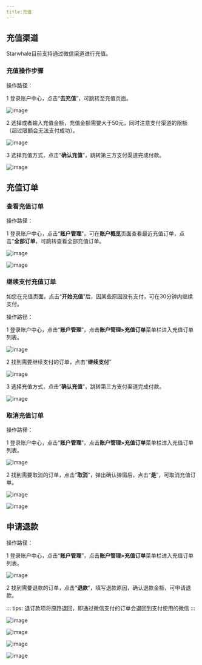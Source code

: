 ```yaml
---
title:充值
---
```


## 充值渠道

Starwhale目前支持通过微信渠道进行充值。

### 充值操作步骤

操作路径：

1 登录账户中心，点击“**去充值**”，可跳转至充值页面。

![image](https://user-images.githubusercontent.com/101299635/235138724-5ff15e0e-a7b6-44d5-bab1-56ad7301740f.png)

2 选择或者输入充值金额，充值金额需要大于50元，同时注意支付渠道的限额（超过限额会无法支付成功）。

![image](https://user-images.githubusercontent.com/101299635/235139093-c4bc35b2-869b-4530-a2d8-88b2d1e946d8.png)

3 选择充值方式，点击“**确认充值**”，跳转第三方支付渠道完成付款。

![image](https://user-images.githubusercontent.com/101299635/235139359-04c4b80c-f1e2-4991-9d35-a0c14ad3e14b.png)

## 充值订单

### 查看充值订单

操作路径：

1 登录账户中心，点击“**账户管理**”，可在**账户概览**页面查看最近充值订单，点击"**全部订单**，可跳转查看全部充值订单。

![image](https://user-images.githubusercontent.com/101299635/235141796-640e19bf-3e86-4570-b4da-e31cf3264e1a.png)

![image](https://user-images.githubusercontent.com/101299635/235142019-50c281b4-19f6-46d2-b295-f2a7e1e269cc.png)

### 继续支付充值订单

如您在充值页面，点击“**开始充值**”后，因某些原因没有支付，可在30分钟内继续支付。

操作路径：

1 登录账户中心，点击“**账户管理**”，点击**账户管理>充值订单**菜单栏进入充值订单列表。

![image](https://user-images.githubusercontent.com/101299635/235145184-1253bb93-15f0-40a6-b32a-9e1cb5c54ce1.png)

2 找到需要继续支付的订单，点击“**继续支付**”

![image](https://user-images.githubusercontent.com/101299635/235145347-57fb9ebd-32d3-47d3-84b6-65a8c4bfb43e.png)

3 选择充值方式，点击“**确认充值**”，跳转第三方支付渠道完成付款。

![image](https://user-images.githubusercontent.com/101299635/235139359-04c4b80c-f1e2-4991-9d35-a0c14ad3e14b.png)

### 取消充值订单

操作路径：

1 登录账户中心，点击“**账户管理**”，点击**账户管理>充值订单**菜单栏进入充值订单列表。

![image](https://user-images.githubusercontent.com/101299635/235142019-50c281b4-19f6-46d2-b295-f2a7e1e269cc.png)

2 找到需要取消的订单，点击“**取消**”，弹出确认弹窗后，点击“**是**”，可取消充值订单。

![image](https://user-images.githubusercontent.com/101299635/235143268-7dea3084-8f2d-4e76-b08c-0160bd61da05.png)

![image](https://user-images.githubusercontent.com/101299635/235143659-fb987590-c0ba-455e-824c-c1167a4dc9aa.png)

## 申请退款

操作路径：

1 登录账户中心，点击“**账户管理**”，点击**账户管理>充值订单**菜单栏进入充值订单列表。

![image](https://user-images.githubusercontent.com/101299635/236175422-93dd6eae-b84e-4aa2-9c6e-54df8b33675e.png)


2 找到需要退款的订单，点击“**退款**”，填写退款原因，确认退款金额，可申请退款。

::: tips:
退订款项将原路退回，即通过微信支付的订单会退回到支付使用的微信
:::

![image](https://user-images.githubusercontent.com/101299635/236175234-1f3c44c4-d285-4bac-a3c0-729eb38b5937.png)

![image](https://user-images.githubusercontent.com/101299635/236175802-2f344169-6fc2-467e-8a45-a6f65ca5a61d.png)

![image](https://user-images.githubusercontent.com/101299635/236175885-170d94a1-36d5-455f-af73-13dbdc9aa8f3.png)

![image](https://user-images.githubusercontent.com/101299635/236176035-478a6a35-0077-4050-9e29-cb658db8bb38.png)
